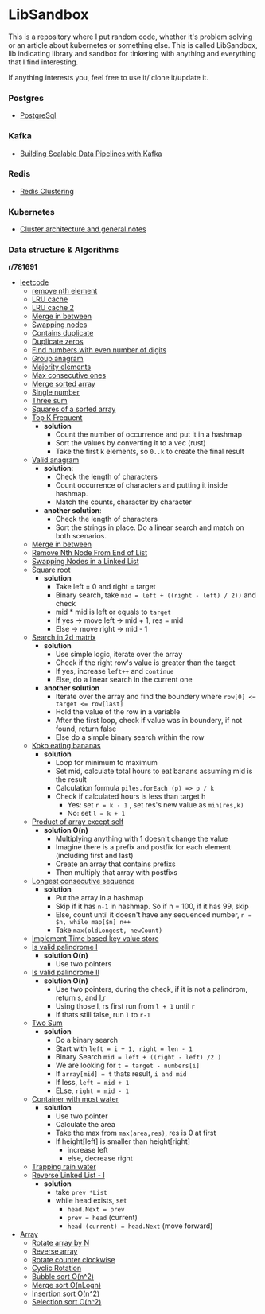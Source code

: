 # LibSandbox

This is a repository where I put random code, whether it's problem solving or an article about kubernetes or something else. This is called LibSandbox, lib indicating library and sandbox for tinkering with anything and everything that I find interesting.

If anything interests you, feel free to use it/ clone it/update it. 

### Postgres
- [PostgreSql](postgres/README.md)

### Kafka
- [Building Scalable Data Pipelines with Kafka](kafka/README.md)

### Redis
- [Redis Clustering](redis/README.md)

### Kubernetes
- [Cluster architecture and general notes](kubernetes/README.md)

### Data structure & Algorithms
**r/781691**

- [leetcode](rust/src/leetcode)
  - [remove nth element](go/linked_list/19_remove_nth_element_from_the_last.go)
  - [LRU cache](go/linked_list/146_LRU_cache.go)
  - [LRU cache 2](go/linked_list/146_2_LRU_cache.go)
  - [Merge in between](go/linked_list/1669_merge_in_between.go)
  - [Swapping nodes](go/linked_list/1721_swaping_nodes.go)
  - [Contains duplicate](rust/src/leetcode/contains_duplicate.rs)
  - [Duplicate zeros](rust/src/leetcode/duplicate_zeros.rs)
  - [Find numbers with even number of digits](rust/src/leetcode/find_numbers_with_even_number_of_digits.rs)
  - [Group anagram](rust/src/leetcode/group_anagrams.rs)
  - [Majority elements](rust/src/leetcode/majority_element.rs)
  - [Max consecutive ones](rust/src/leetcode/max_consecutive_ones.rs)
  - [Merge sorted array](rust/src/leetcode/merge_sorted_array.rs)
  - [Single number](rust/src/leetcode/single_number.rs)
  - [Three sum](rust/src/leetcode/three_sum.rs)
  - [Squares of a sorted array](rust/src/leetcode/squares_of_a_sorted_array.rs)
  - [Top K Frequent](rust/src/leetcode/top_k_frequent.rs)
    - **solution**
      - Count the number of occurrence and put it in a hashmap
      - Sort the values by converting it to a vec (rust)
      - Take the first k elements, so `0..k` to create the final result 
  - [Valid anagram](rust/src/leetcode/valid_anagram.rs)
    - **solution**: 
      - Check the length of characters
      - Count occurrence of characters and putting it inside hashmap.
      - Match the counts, character by character
    - **another solution**:
      - Check the length of characters
      - Sort the strings in place. Do a linear search and match on both scenarios.
  - [Merge in between](go/linked_list/leetcode_1669_merge_in_between.go) 
  - [Remove Nth Node From End of List](go/linked_list/19_remove_nth_element_from_the_last.go) 
  - [Swapping Nodes in a Linked List](go/linked_list/1721_swaping_nodes.go) 
  - [Square root](go/binary_search/square_root.go)
    - **solution**
      - Take left = 0 and right = target
      - Binary search, take `mid = left + ((right - left) / 2))` and check 
      - mid * mid is left or equals to `target`
      - If yes -> move left -> mid + 1, res = mid 
      - Else -> move right -> mid - 1 
  - [Search in 2d matrix](go/binary_search/search_in_2d_matrix.go)
    - **solution** 
      - Use simple logic, iterate over the array
      - Check if the right row's value is greater than the target
      - If yes, increase `left++` and `continue`
      - Else, do a linear search in the current one
    - **another solution** 
      - Iterate over the array and find the boundery where `row[0] <= target <= row[last]`
      - Hold the value of the row in a variable
      - After the first loop, check if value was in boundery, if not found, return false
      - Else do a simple binary search within the row
  - [Koko eating bananas](go/binary_search/koko_eating_bananas.go)
    - **solution**
      - Loop for minimum to maximum
      - Set mid, calculate total hours to eat banans assuming mid is the result
      - Calculation formula `piles.forEach (p) => p / k` 
      - Check if calculated hours is less than target h
        - Yes: set `r = k - 1` , set res's new value as `min(res,k)`
        - No: set `l = k + 1`
   - [Product of array except self](go/array/product_of_array_except_self.go)
     - **solution O(n)**
       - Multiplying anything with 1 doesn't change the value
       - Imagine there is a prefix and postfix for each element (including first and last)
       - Create an array that contains prefixs
       - Then multiply that array with postfixs
   - [Longest consecutive sequence](go/array/longest_consecutive_sequence.go)
     - **solution**
       - Put the array in a hashmap
       - Skip if it has `n-1` in hashmap. So if n = 100, if it has 99, skip
       - Else, count until it doesn't have any sequenced number, `n = $n, while map[$n] n++`
       - Take `max(oldLongest, newCount)`
   - [Implement Time based key value store](go/binary_search/time_based_key_value_store.go)
   - [Is valid palindrome I](go/two_pointers/valid_palindrome_i.go)
     - **solution O(n)**
       - Use two pointers
   - [Is valid palindrome II](go/two_pointers/valid_palindrome_ii.go)
     - **solution O(n)**
       - Use two pointers, during the check, if it is not a palindrom, return s, and l,r
       - Using those l, rs first run from `l + 1` until `r`
       - If thats still false, run `l` to `r-1` 
   - [Two Sum](go/binary_search/two_sum.go)
     - **solution**
       - Do a binary search
       - Start with `left = i + 1, right = len - 1`
       - Binary Search `mid = left + ((right - left) /2 )`
       - We are looking for `t = target - numbers[i]`
       - If `array[mid] = t` thats result, `i and mid`
       - If less, `left = mid + 1`
       - ELse, `right = mid - 1` 
   - [Container with most water](go/two_pointers/container_with_most_water.go)
     - **solution**
       - Use two pointer
       - Calculate the area
       - Take the max from `max(area,res)`, res is 0 at first
       - If height[left] is smaller than height[right]
         - increase left
         - else, decrease right
   - [Trapping rain water](go/two_pointers/trapping_rain_water.go)
   - [Reverse Linked List - I](go/linked_list/reverse_linked_list_i.go)
     - **solution**
       - take `prev *List`
       - while head exists, set
         - `head.Next = prev`
         - `prev = head` (current)
         - `head (current) = head.Next` (move forward)
 - [Array](go/array)
    - [Rotate array by N](go/array/rotate_array.go)
    - [Reverse array](go/array/reverse_array.go)
    - [Rotate counter clockwise](go/array/rotate_counter_clock_wise.go)
    - [Cyclic Rotation](go/array/cyclic_rotate.go)
    - [Bubble sort O(n^2)](go/array/bubble_sort.go)
    - [Merge sort O(nLogn)](go/array/merge_sort.go)
    - [Insertion sort O(n^2)](go/array/insertion_sort.go)
    - [Selection sort O(n^2)](go/array/selection_sort.go)


